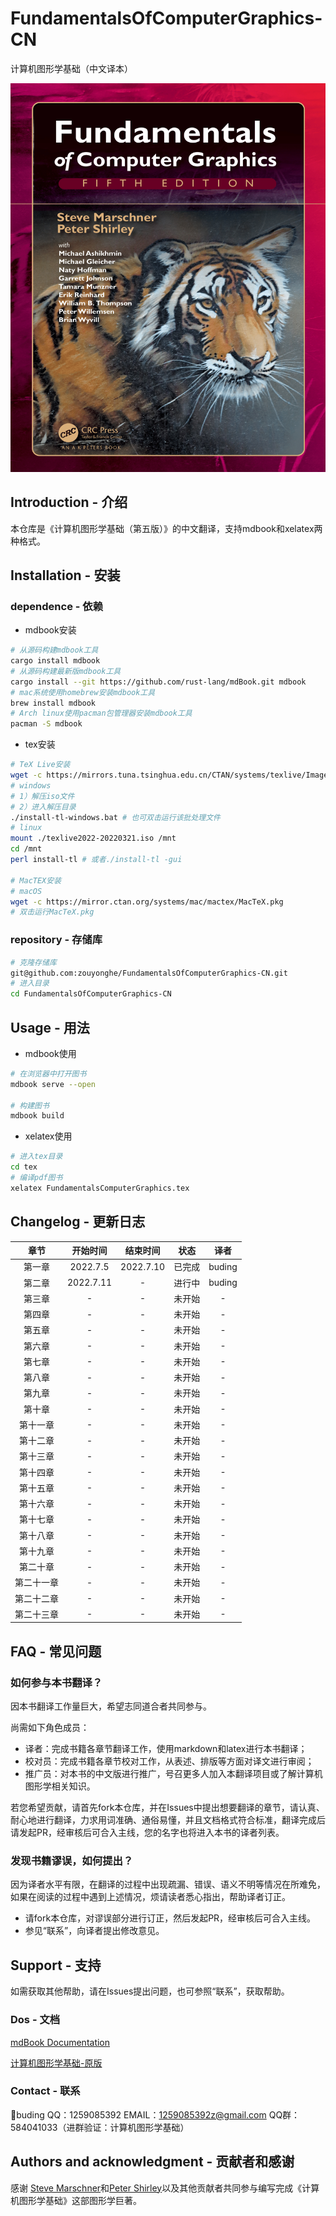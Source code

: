 # FundamentalsOfComputerGraphics-CN

计算机图形学基础（中文译本）

<img src="src/img/cover.png" style="zoom:100%;" />

## Introduction - 介绍

本仓库是《计算机图形学基础（第五版）》的中文翻译，支持mdbook和xelatex两种格式。

## Installation - 安装
###  dependence - 依赖
  - mdbook安装
```bash
# 从源码构建mdbook工具
cargo install mdbook
# 从源码构建最新版mdbook工具
cargo install --git https://github.com/rust-lang/mdBook.git mdbook
# mac系统使用homebrew安装mdbook工具
brew install mdbook
# Arch linux使用pacman包管理器安装mdbook工具
pacman -S mdbook
```
  - tex安装
```bash
# TeX Live安装
wget -c https://mirrors.tuna.tsinghua.edu.cn/CTAN/systems/texlive/Images/texlive2022-20220321.iso
# windows
# 1）解压iso文件
# 2）进入解压目录
./install-tl-windows.bat # 也可双击运行该批处理文件
# linux
mount ./texlive2022-20220321.iso /mnt
cd /mnt
perl install-tl # 或者./install-tl -gui

# MacTEX安装
# macOS
wget -c https://mirror.ctan.org/systems/mac/mactex/MacTeX.pkg
# 双击运行MacTeX.pkg
```
### repository - 存储库
```bash
# 克隆存储库
git@github.com:zouyonghe/FundamentalsOfComputerGraphics-CN.git
# 进入目录
cd FundamentalsOfComputerGraphics-CN
```

## Usage - 用法
- mdbook使用
```bash
# 在浏览器中打开图书
mdbook serve --open

# 构建图书
mdbook build
```
- xelatex使用
```bash
# 进入tex目录
cd tex
# 编译pdf图书
xelatex FundamentalsComputerGraphics.tex
```
## Changelog - 更新日志

| 章节 | 开始时间 | 结束时间 | 状态 | 译者 |
| :---: | :----: | :----: | :----: | :----: |
|第一章 | 2022.7.5 | 2022.7.10 | 已完成 |buding|
|第二章 | 2022.7.11 | - | 进行中 |buding|
|第三章 | - | - | 未开始 |-|
|第四章 | - | - | 未开始 |-|
|第五章 | - | - | 未开始 |-|
|第六章 | - | - | 未开始 |-|
|第七章 | - | - | 未开始 |-|
|第八章 | - | - | 未开始 |-|
|第九章 | - | - | 未开始 |-|
|第十章 | - | - | 未开始 |-|
|第十一章 | - | - | 未开始 |-|
|第十二章 | - | - | 未开始 |-|
|第十三章 | - | - | 未开始 |-|
|第十四章 | - | - | 未开始 |-|
|第十五章 | - | - | 未开始 |-|
|第十六章 | - | - | 未开始 |-|
|第十七章 | - | - | 未开始 |-|
|第十八章 | - | - | 未开始 |-|
|第十九章 | - | - | 未开始 |-|
|第二十章 | - | - | 未开始 |-|
|第二十一章 | - | - | 未开始 |-|
|第二十二章 | - | - | 未开始 |-|
|第二十三章 | - | - | 未开始 |-|


## FAQ - 常见问题

### 如何参与本书翻译？

因本书翻译工作量巨大，希望志同道合者共同参与。

尚需如下角色成员：
- 译者：完成书籍各章节翻译工作，使用markdown和latex进行本书翻译；
- 校对员：完成书籍各章节校对工作，从表述、排版等方面对译文进行审阅；
- 推广员：对本书的中文版进行推广，号召更多人加入本翻译项目或了解计算机图形学相关知识。

若您希望贡献，请首先fork本仓库，并在Issues中提出想要翻译的章节，请认真、耐心地进行翻译，力求用词准确、通俗易懂，并且文档格式符合标准，翻译完成后请发起PR，经审核后可合入主线，您的名字也将进入本书的译者列表。

### 发现书籍谬误，如何提出？

因为译者水平有限，在翻译的过程中出现疏漏、错误、语义不明等情况在所难免，如果在阅读的过程中遇到上述情况，烦请读者悉心指出，帮助译者订正。

- 请fork本仓库，对谬误部分进行订正，然后发起PR，经审核后可合入主线。
- 参见“联系”，向译者提出修改意见。

## Support - 支持

如需获取其他帮助，请在Issues提出问题，也可参照“联系”，获取帮助。

### Dos - 文档

[mdBook Documentation](https://rust-lang.github.io/mdBook/)

[计算机图形学基础-原版](./original/Shirley.FundamentalsComputerGraphics.pdf)

### Contact - 联系

🍮buding QQ：1259085392 EMAIL：1259085392z@gmail.com
QQ群：584041033（进群验证：计算机图形学基础）

## Authors and acknowledgment - 贡献者和感谢

感谢 [Steve Marschner](https://www.cs.cornell.edu/\~srm/)和[Peter Shirley](https://www.petershirley.com/)以及其他贡献者共同参与编写完成《计算机图形学基础》这部图形学巨著。
